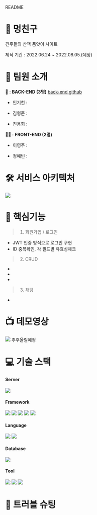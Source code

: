 README

# 🐶 멍친구

견주들의 산책 품앗이 사이트

제작 기간 : 2022.06.24 ~ 2022.08.05.(예정)

# :information_desk_person: 팀원 소개

🐩 : **BACK-END (3명)**  <a href="https://github.com/souliat/MungFriend_BE">back-end github</a>

 + 인기천 : 

 + 김형준 : 

 + 진용희 : 

🐕‍🦺 : **FRONT-END (2명)** 

 + 이영주 : 

 + 정예빈 :

# 🛠 서비스 아키텍처 
<img src="https://user-images.githubusercontent.com/82041804/178923080-3297f289-a65c-4a77-91c9-7a18403d9f6d.JPG"/>

# :dizzy: 핵심기능
> 1) 회원가입 / 로그인
 + JWT 인증 방식으로 로그인 구현
 + ID 중복확인, 각 필드별 유효성체크

> 2) CRUD
 + 
 + 
 + 

> 3) 채팅
 +

# :tv: 데모영상
<img src="https://img.shields.io/badge/YouTube-FF0000?style=flat&logo=YouTube&logoColor=white"/> 추후올릴예정

# :computer: 기술 스택 
#### Server 
  <img src="https://img.shields.io/badge/aws-232F3E?style=for-the-badge&logo=AmazonAWS&logoColor=white">
  
#### Framework
  <img src="https://img.shields.io/badge/Spring-6DB33F?style=for-the-badge&logo=Spring&logoColor=white"> <img src="https://img.shields.io/badge/Springboot-6DB33F?style=for-the-badge&logo=Springboot&logoColor=white"> <img src="https://img.shields.io/badge/react-61DAFB?style=for-the-badge&logo=react&logoColor=black"> <img src="https://img.shields.io/badge/css-1572B6?style=for-the-badge&logo=css3&logoColor=white"> <img src="https://img.shields.io/badge/Redux-764ABC?style=for-the-badge&logo=Redux&logoColor=white">

  
#### Language
  <img src="https://img.shields.io/badge/JAVA-007396?style=for-the-badge&logo=java&logoColor=white"> <img src="https://img.shields.io/badge/javascript-F7DF1E?style=for-the-badge&logo=javascript&logoColor=black"> 
  
#### Database
  <img src="https://img.shields.io/badge/mysql-4479A1?style=for-the-badge&logo=mysql&logoColor=white">
  
#### Tool
  <img src="https://img.shields.io/badge/gradle-02303A?style=for-the-badge&logo=gradle&logoColor=white"> <img src="https://img.shields.io/badge/Git-00000?style=for-the-badge&logo=Git&logoColor=F05032]"/> <img src="https://img.shields.io/badge/Github-181717?style=for-the-badge&logo=Github&logoColor=white]"/>

# :key: 트러블 슈팅

